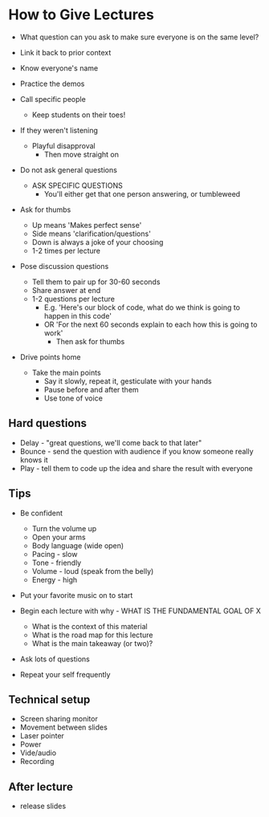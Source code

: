 # How to Give Lectures

- What question can you ask to make sure everyone is on the same level?
- Link it back to prior context
- Know everyone's name
- Practice the demos

- Call specific people
  - Keep students on their toes!

- If they weren't listening
  - Playful disapproval
    - Then move straight on

- Do not ask general questions
  - ASK SPECIFIC QUESTIONS
    - You'll either get that one person answering, or tumbleweed

- Ask for thumbs
  - Up means 'Makes perfect sense'
  - Side means 'clarification/questions'
  - Down is always a joke of your choosing
  - 1-2 times per lecture

- Pose discussion questions
  - Tell them to pair up for 30-60 seconds
  - Share answer at end
  - 1-2 questions per lecture
    - E.g. 'Here's our block of code, what do we think is going to happen in this code'
    - OR 'For the next 60 seconds explain to each how this is going to work'
      - Then ask for thumbs

- Drive points home
  - Take the main points
    - Say it slowly, repeat it, gesticulate with your hands
    - Pause before and after them
    - Use tone of voice

## Hard questions

- Delay - "great questions, we'll come back to that later"
- Bounce - send the question with audience if you know someone really knows it
- Play - tell them to code up the idea and share the result with everyone

## Tips

- Be confident
  - Turn the volume up
  - Open your arms
  - Body language (wide open)
  - Pacing - slow
  - Tone - friendly
  - Volume - loud (speak from the belly)
  - Energy - high

- Put your favorite music on to start

- Begin each lecture with why - WHAT IS THE FUNDAMENTAL GOAL OF X
  - What is the context of this material
  - What is the road map for this lecture
  - What is the main takeaway (or two)?

- Ask lots of questions

- Repeat your self frequently

## Technical setup

- Screen sharing monitor
- Movement between slides
- Laser pointer
- Power
- Vide/audio
- Recording

## After lecture

- release slides


